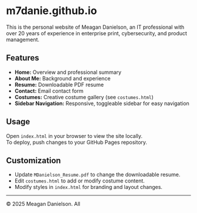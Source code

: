 # m7danie.github.io

This is the personal website of Meagan Danielson, an IT professional with over 20 years of experience in enterprise print, cybersecurity, and product management.

## Features

- **Home:** Overview and professional summary
- **About Me:** Background and experience
- **Resume:** Downloadable PDF resume
- **Contact:** Email contact form
- **Costumes:** Creative costume gallery (see `costumes.html`)
- **Sidebar Navigation:** Responsive, toggleable sidebar for easy navigation

## Usage

Open `index.html` in your browser to view the site locally.  
To deploy, push changes to your GitHub Pages repository.

## Customization

- Update `MDanielson_Resume.pdf` to change the downloadable resume.
- Edit `costumes.html` to add or modify costume content.
- Modify styles in `index.html` for branding and layout changes.

---

© 2025 Meagan Danielson. All
